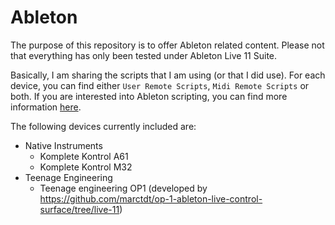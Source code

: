 # Ableton

The purpose of this repository is to offer Ableton related content. Please not that everything has only been tested under Ableton Live 11 Suite.

Basically, I am sharing the scripts that I am using (or that I did use). For each device, you can find either `User Remote Scripts`, `Midi Remote Scripts` or both. If you are interested into Ableton scripting, you can find more information [here](https://medium.com/@ibekso/ableton-scripts-34d615c37aa2). 

The following devices currently included are:
- Native Instruments
    - Komplete Kontrol A61
    - Komplete Kontrol M32
- Teenage Engineering
    - Teenage engineering OP1 (developed by https://github.com/marctdt/op-1-ableton-live-control-surface/tree/live-11)

